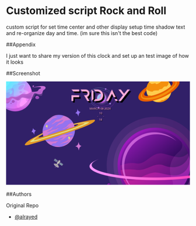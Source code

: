 # Customized script Rock and Roll

custom script for set time center and other display setup time
shadow text and re-organize day and time.
(im sure this isn't the best code)

##Appendix

I just want to share my version of this clock and set up an test image of how it looks

##Screenshot

![Desktop Screenshot](https://github.com/AxlBasilioa/RockConkyClock/blob/master/example)

##Authors

Original Repo

- [@alrayed](https://github.com/alrayed/conky-rock)
